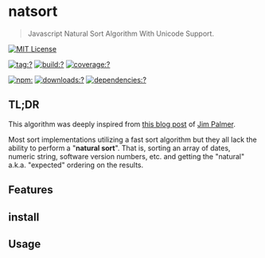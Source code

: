 # natsort

> Javascript Natural Sort Algorithm With Unicode Support.

[![MIT License](https://img.shields.io/badge/license-MIT_License-green.svg?style=flat-square)](https://github.com/bubkoo/natural-sort/blob/master/LICENSE)

[![tag:?](https://img.shields.io/github/tag/bubkoo/natural-sort.svg?style=flat-square)](https://github.com/bubkoo/natural-sort/releases)
[![build:?](https://img.shields.io/travis/bubkoo/natural-sort/master.svg?style=flat-square)](https://travis-ci.org/bubkoo/natural-sort)
[![coverage:?](https://img.shields.io/coveralls/bubkoo/natural-sort/master.svg?style=flat-square)](https://coveralls.io/github/bubkoo/natural-sort)

[![npm:](https://img.shields.io/npm/v/natural-sorter.svg?style=flat-square)](https://www.npmjs.com/packages/natural-sorter)
[![downloads:?](https://img.shields.io/npm/dm/natural-sorter.svg?style=flat-square)](https://www.npmjs.com/packages/natural-sorter)
[![dependencies:?](https://img.shields.io/david/bubkoo/natural-sorter.svg?style=flat-square)](https://david-dm.org/bubkoo/natural-sorter)

## TL;DR

This algorithm was deeply inspired from [this blog post](http://www.overset.com/2008/09/01/javascript-natural-sort-algorithm/) of [Jim Palmer](http://www.linkedin.com/in/jimbob).

Most sort implementations utilizing a fast sort algorithm but they all lack the ability to perform a "**natural sort**". That is, sorting an array of dates, numeric string, software version numbers, etc. and getting the "natural" a.k.a. "expected" ordering on the results. 

## Features

## install

## Usage


